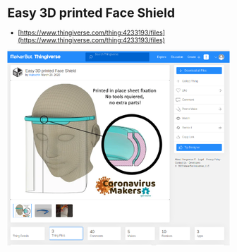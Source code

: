 # Easy 3D printed Face Shield

* [https://www.thingiverse.com/thing:4233193/files](https://www.thingiverse.com/thing:4233193/files)

![](../../.gitbook/assets/grafik.png)

